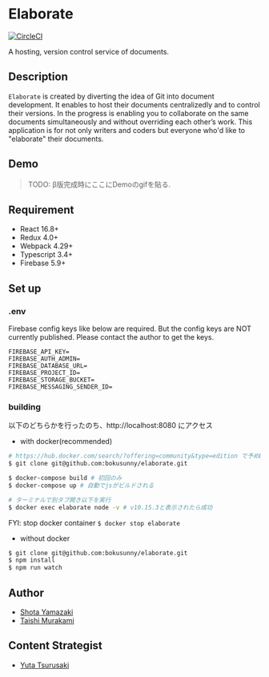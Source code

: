 <!-- statusの読み取り専用tokenなのでベタ書きで大丈夫-->
# Elaborate
[![CircleCI](https://circleci.com/gh/bokusunny/Elaborate/tree/master.svg?style=svg&circle-token=8d7544d8acf5f6087de4c29987d454e2a9957357)](https://circleci.com/gh/bokusunny/Elaborate/tree/master)

A hosting, version control service of documents.

## Description
`Elaborate` is created by diverting the idea of Git into document development. It enables to host their documents centralizedly and to control their versions. In the progress is enabling you to collaborate on the same documents simultaneously and without overriding each other’s work. This application is for not only writers and coders but everyone who'd like to "elaborate" their documents.
## Demo
> TODO: β版完成時にここにDemoのgifを貼る.

## Requirement
- React 16.8+
- Redux 4.0+
- Webpack 4.29+
- Typescript 3.4+
- Firebase 5.9+

## Set up

### .env
Firebase config keys like below are required. But the config keys are NOT currently published. Please contact the author to get the keys.

```
FIREBASE_API_KEY=
FIREBASE_AUTH_ADMIN=
FIREBASE_DATABASE_URL=
FIREBASE_PROJECT_ID=
FIREBASE_STORAGE_BUCKET=
FIREBASE_MESSAGING_SENDER_ID=
```

### building
以下のどちらかを行ったのち、http://localhost:8080 にアクセス
- with docker(recommended)
```sh
# https://hub.docker.com/search/?offering=community&type=edition で予めDockerのインストールをしておく
$ git clone git@github.com:bokusunny/elaborate.git

$ docker-compose build # 初回のみ
$ docker-compose up # 自動でjsがビルドされる

# ターミナルで別タブ開き以下を実行
$ docker exec elaborate node -v # v10.15.3と表示されたら成功
```
FYI: stop docker container
`$ docker stop elaborate`

- without docker
```sh
$ git clone git@github.com:bokusunny/elaborate.git
$ npm install
$ npm run watch
```

## Author
- [Shota Yamazaki](https://github.com/sy-tencho)
- [Taishi Murakami](https://github.com/bokusunny)

## Content Strategist
- [Yuta Tsurusaki](https://github.com/yuta-tsurusaki)
